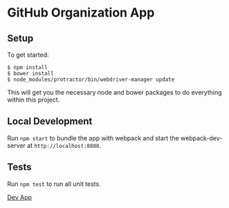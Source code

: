 GitHub Organization App
===================

## Setup

To get started:

    $ npm install
    $ bower install
    $ node_modules/protractor/bin/webdriver-manager update

This will get you the necessary node and bower packages to do everything
within this project.

## Local Development

Run `npm start` to bundle the app with webpack and start the webpack-dev-server at `http://localhost:8080`.

## Tests

Run `npm test` to run all unit tests.

[Dev App](http://development.github-org-app.divshot.io)